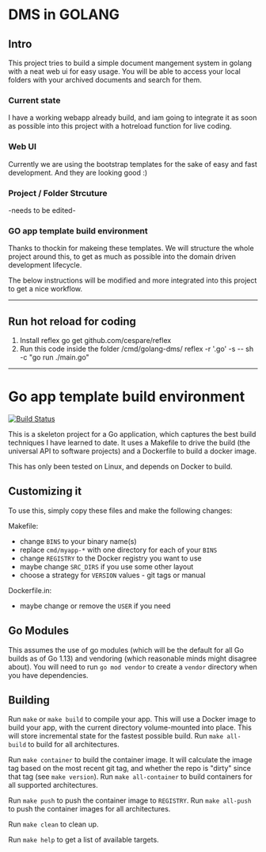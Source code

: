 # DMS in GOLANG

## Intro

This project tries to build a simple document mangement system in golang with a neat web ui for easy usage.
You will be able to access your local folders with your archived documents and search for them.

### Current state

I have a working webapp already build, and iam going to integrate it as soon as possible into this project with a hotreload function for live coding.

### Web UI

Currently we are using the bootstrap templates for the sake of easy and fast development. And they are looking good :) 

### Project / Folder Strcuture

-needs to be edited-

### GO app template build environment

Thanks to thockin for makeing these templates.
We will structure the whole project around this, to get as much as possible into the domain driven development lifecycle.

The below instructions will be modified and more integrated into this project to get a nice workflow.

---

## Run hot reload for coding

1. Install reflex 
    go get github.com/cespare/reflex
2. Run this code inside the folder /cmd/golang-dms/
    reflex -r '\.go' -s -- sh -c "go run ./main.go"

---

# Go app template build environment
[![Build Status](https://travis-ci.org/thockin/go-build-template.svg?branch=master)](https://travis-ci.org/thockin/go-build-template) 

This is a skeleton project for a Go application, which captures the best build
techniques I have learned to date.  It uses a Makefile to drive the build (the
universal API to software projects) and a Dockerfile to build a docker image.

This has only been tested on Linux, and depends on Docker to build.

## Customizing it

To use this, simply copy these files and make the following changes:

Makefile:
   - change `BINS` to your binary name(s)
   - replace `cmd/myapp-*` with one directory for each of your `BINS`
   - change `REGISTRY` to the Docker registry you want to use
   - maybe change `SRC_DIRS` if you use some other layout
   - choose a strategy for `VERSION` values - git tags or manual

Dockerfile.in:
   - maybe change or remove the `USER` if you need

## Go Modules

This assumes the use of go modules (which will be the default for all Go builds
as of Go 1.13) and vendoring (which reasonable minds might disagree about).
You will need to run `go mod vendor` to create a `vendor` directory when you
have dependencies.

## Building

Run `make` or `make build` to compile your app.  This will use a Docker image
to build your app, with the current directory volume-mounted into place.  This
will store incremental state for the fastest possible build.  Run `make
all-build` to build for all architectures.

Run `make container` to build the container image.  It will calculate the image
tag based on the most recent git tag, and whether the repo is "dirty" since
that tag (see `make version`).  Run `make all-container` to build containers
for all supported architectures.

Run `make push` to push the container image to `REGISTRY`.  Run `make all-push`
to push the container images for all architectures.

Run `make clean` to clean up.

Run `make help` to get a list of available targets.
